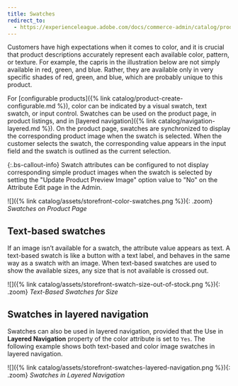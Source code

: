 ```yaml
---
title: Swatches
redirect_to:
  - https://experienceleague.adobe.com/docs/commerce-admin/catalog/product-attributes/swatches.html
---
```


Customers have high expectations when it comes to color, and it is crucial that product descriptions accurately represent each available color, pattern, or texture. For example, the capris in the illustration below are not simply available in red, green, and blue. Rather, they are available only in very specific shades of red, green, and blue, which are probably unique to this product.

For [configurable products]({% link catalog/product-create-configurable.md %}), color can be indicated by a visual swatch, text swatch, or input control. Swatches can be used on the product page, in product listings, and in [layered navigation]({% link catalog/navigation-layered.md %}). On the product page, swatches are synchronized to display the corresponding product image when the swatch is selected. When the customer selects the swatch, the corresponding value appears in the input field and the swatch is outlined as the current selection.

{:.bs-callout-info}
Swatch attributes can be configured to not display corresponding simple product images when the swatch is selected by setting the "Update Product Preview Image" option value to "No" on the Attribute Edit page in the Admin.

![]({% link catalog/assets/storefront-color-swatches.png %}){: .zoom}
_Swatches on Product Page_

## Text-based swatches

If an image isn’t available for a swatch, the attribute value appears as text. A text-based swatch is like a button with a text label, and behaves in the same way as a swatch with an image. When text-based swatches are used to show the available sizes, any size that is not available is crossed out.

![]({% link catalog/assets/storefront-swatch-size-out-of-stock.png %}){: .zoom}
_Text-Based Swatches for Size_

## Swatches in layered navigation

Swatches can also be used in layered navigation, provided that the Use in **Layered Navigation** property of the color attribute is set to `Yes`. The following example shows both text-based and color image swatches in layered navigation.

![]({% link catalog/assets/storefront-swatches-layered-navigation.png %}){: .zoom}
_Swatches in Layered Navigation_
